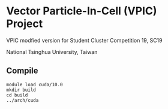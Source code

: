 # Vector Particle-In-Cell (VPIC) Project

VPIC modfied version for Student Cluster Competition 19, SC19

National Tsinghua University, Taiwan

## Compile

```
module load cuda/10.0
mkdir build
cd build
../arch/cuda

```